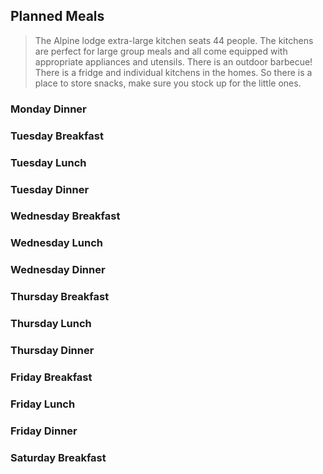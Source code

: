 ## Planned Meals
> The Alpine lodge extra-large kitchen seats 44 people.  The kitchens are perfect for large group meals and all come equipped with appropriate appliances and utensils. There is an outdoor barbecue!  There is a fridge and individual kitchens in the homes.   So there is a place to store snacks, make sure you stock up for the little ones.

### Monday Dinner

 
### Tuesday Breakfast

### Tuesday Lunch

### Tuesday Dinner


### Wednesday Breakfast

### Wednesday Lunch

### Wednesday Dinner


### Thursday Breakfast

### Thursday Lunch

### Thursday Dinner


### Friday Breakfast

### Friday Lunch

### Friday Dinner


### Saturday Breakfast

